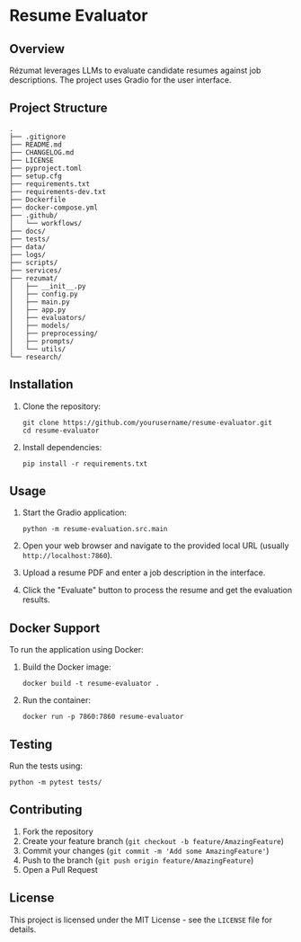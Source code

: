 
# Resume Evaluator

## Overview

Rézumat leverages LLMs to evaluate candidate resumes against job descriptions. The project uses Gradio for the user interface.

## Project Structure

```
.
├── .gitignore
├── README.md
├── CHANGELOG.md         
├── LICENSE               
├── pyproject.toml
├── setup.cfg
├── requirements.txt
├── requirements-dev.txt
├── Dockerfile
├── docker-compose.yml
├── .github/
│   └── workflows/
├── docs/
├── tests/
├── data/
├── logs/
├── scripts/
├── services/            
├── rezumat/
│   ├── __init__.py
│   ├── config.py
│   ├── main.py
│   ├── app.py
│   ├── evaluators/
│   ├── models/
│   ├── preprocessing/
│   ├── prompts/
│   └── utils/
└── research/
```

## Installation

1. Clone the repository:
   ```
   git clone https://github.com/yourusername/resume-evaluator.git
   cd resume-evaluator
   ```

2. Install dependencies:
   ```
   pip install -r requirements.txt
   ```

## Usage

1. Start the Gradio application:
   ```
   python -m resume-evaluation.src.main 
   ```

2. Open your web browser and navigate to the provided local URL (usually `http://localhost:7860`).

3. Upload a resume PDF and enter a job description in the interface.

4. Click the "Evaluate" button to process the resume and get the evaluation results.

## Docker Support

To run the application using Docker:

1. Build the Docker image:
   ```
   docker build -t resume-evaluator .
   ```

2. Run the container:
   ```
   docker run -p 7860:7860 resume-evaluator
   ```

## Testing

Run the tests using:
```
python -m pytest tests/
```

## Contributing

1. Fork the repository
2. Create your feature branch (`git checkout -b feature/AmazingFeature`)
3. Commit your changes (`git commit -m 'Add some AmazingFeature'`)
4. Push to the branch (`git push origin feature/AmazingFeature`)
5. Open a Pull Request

## License

This project is licensed under the MIT License - see the `LICENSE` file for details.